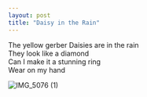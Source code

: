 ```yaml
---
layout: post
title: "Daisy in the Rain"
---
```


The yellow gerber Daisies are in the rain<br>
They look like a diamond<br>
Can I make it a stunning ring<br>
Wear on my hand<br>

![IMG_5076 (1)](https://github.com/kathybeyer/kathybeyer.github.io/assets/121460653/b53f085e-39cf-464a-8489-fb55f5be10f6)
